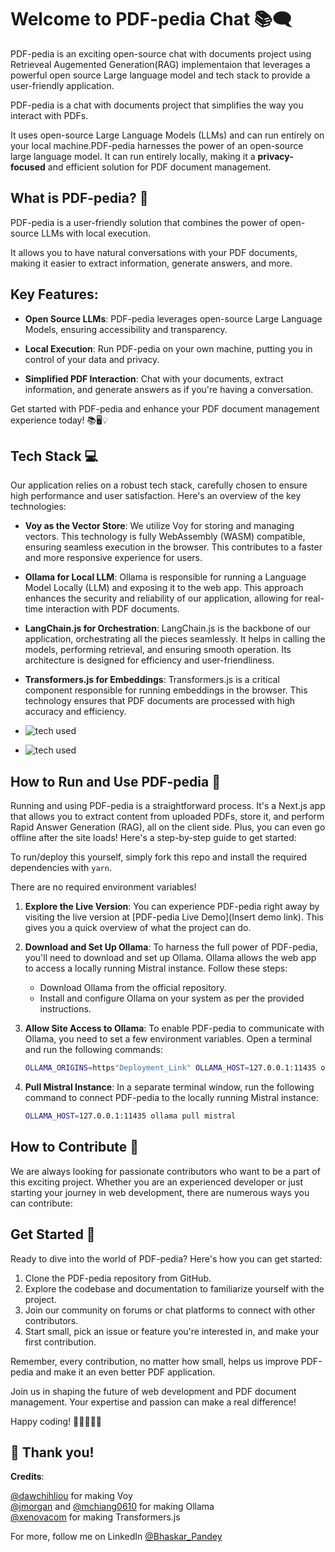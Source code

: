 
# Welcome to PDF-pedia Chat 📚🗨️

PDF-pedia is an exciting open-source chat with documents project using Retrieveal Augemented Generation(RAG) implementaion that leverages a powerful open source Large language model and tech stack to provide a user-friendly application. 

PDF-pedia is a chat with documents project that simplifies the way you interact with PDFs. 

It uses open-source Large Language Models (LLMs) and can run entirely on your local machine.PDF-pedia harnesses the power of an open-source large language model. It can run entirely locally, making it a **privacy-focused** and efficient solution for PDF document management.

## What is PDF-pedia? 🚀

PDF-pedia is a user-friendly solution that combines the power of open-source LLMs with local execution. 

It allows you to have natural conversations with your PDF documents, making it easier to extract information, generate answers, and more.

## Key Features:

- **Open Source LLMs**: PDF-pedia leverages open-source Large Language Models, ensuring accessibility and transparency.

- **Local Execution**: Run PDF-pedia on your own machine, putting you in control of your data and privacy.

- **Simplified PDF Interaction**: Chat with your documents, extract information, and generate answers as if you're having a conversation.

Get started with PDF-pedia and enhance your PDF document management experience today! 📚🖥️💡

## Tech Stack 💻

Our application relies on a robust tech stack, carefully chosen to ensure high performance and user satisfaction. Here's an overview of the key technologies:

- **Voy as the Vector Store**: We utilize Voy for storing and managing vectors. This technology is fully WebAssembly (WASM) compatible, ensuring seamless execution in the browser. This contributes to a faster and more responsive experience for users.

- **Ollama for Local LLM**: Ollama is responsible for running a Language Model Locally (LLM) and exposing it to the web app. This approach enhances the security and reliability of our application, allowing for real-time interaction with PDF documents.

- **LangChain.js for Orchestration**: LangChain.js is the backbone of our application, orchestrating all the pieces seamlessly. It helps in calling the models, performing retrieval, and ensuring smooth operation. Its architecture is designed for efficiency and user-friendliness.

- **Transformers.js for Embeddings**: Transformers.js is a critical component responsible for running embeddings in the browser. This technology ensures that PDF documents are processed with high accuracy and efficiency.

- ![tech used](https://res.cloudinary.com/dwtytn7fl/image/upload/v1705557292/20240118_112316_nubake.png)
- ![tech used](https://res.cloudinary.com/dwtytn7fl/image/upload/v1705557291/20240118_112346_lb5zom.png)

## How to Run and Use PDF-pedia 🚀

Running and using PDF-pedia is a straightforward process. It's a Next.js app that allows you to extract content from uploaded PDFs, store it, and perform Rapid Answer Generation (RAG), all on the client side. Plus, you can even go offline after the site loads! Here's a step-by-step guide to get started:

To run/deploy this yourself, simply fork this repo and install the required dependencies with `yarn`.

There are no required environment variables!

1. **Explore the Live Version**:
   You can experience PDF-pedia right away by visiting the live version at [PDF-pedia Live Demo](Insert demo link). This gives you a quick overview of what the project can do.

2. **Download and Set Up Ollama**:
   To harness the full power of PDF-pedia, you'll need to download and set up Ollama. Ollama allows the web app to access a locally running Mistral instance. Follow these steps:

   - Download Ollama from the official repository.
   - Install and configure Ollama on your system as per the provided instructions.

3. **Allow Site Access to Ollama**:
   To enable PDF-pedia to communicate with Ollama, you need to set a few environment variables. Open a terminal and run the following commands:

   ```bash
   OLLAMA_ORIGINS=https"Deployment_Link" OLLAMA_HOST=127.0.0.1:11435 ollama serve

4. **Pull Mistral Instance**:
In a separate terminal window, run the following command to connect PDF-pedia to the locally running Mistral instance:

   ```bash
   OLLAMA_HOST=127.0.0.1:11435 ollama pull mistral

## How to Contribute 🌟

We are always looking for passionate contributors who want to be a part of this exciting project. Whether you are an experienced developer or just starting your journey in web development, there are numerous ways you can contribute:

## Get Started 🚀

Ready to dive into the world of PDF-pedia? Here's how you can get started:

1. Clone the PDF-pedia repository from GitHub.
2. Explore the codebase and documentation to familiarize yourself with the project.
3. Join our community on forums or chat platforms to connect with other contributors.
4. Start small, pick an issue or feature you're interested in, and make your first contribution.

Remember, every contribution, no matter how small, helps us improve PDF-pedia and make it an even better PDF application.

Join us in shaping the future of web development and PDF document management. Your expertise and passion can make a real difference!

Happy coding! 🚀👩‍💻👨‍💻

## 🙏 Thank you!

**Credits**:

[@dawchihliou](https://twitter.com/dawchihliou) for making Voy <br> 
[@jmorgan](https://twitter.com/jmorgan) and [@mchiang0610](https://twitter.com/mchiang0610) for making Ollama <br>
[@xenovacom](https://twitter.com/xenovacom) for making Transformers.js <br>

For more, follow me on LinkedIn [@Bhaskar_Pandey](https://www.linkedin.com/in/bhaskar-pandey-4e5/)
